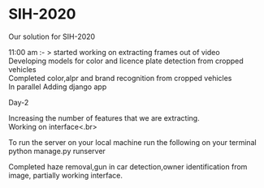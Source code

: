# SIH-2020

Our solution for SIH-2020


11:00 am :- > started working on extracting frames out of video</br>
Developing models for color and licence plate detection from cropped vehicles</br>
Completed color,alpr and brand recognition from cropped vehicles</br>
In parallel Adding django app


Day-2

Increasing the number of features that we are extracting.</br>
Working on interface<.br>

To run the server on your local machine run the following on your terminal
python manage.py runserver 

Completed haze removal,gun in car detection,owner identification from image, partially working interface.

